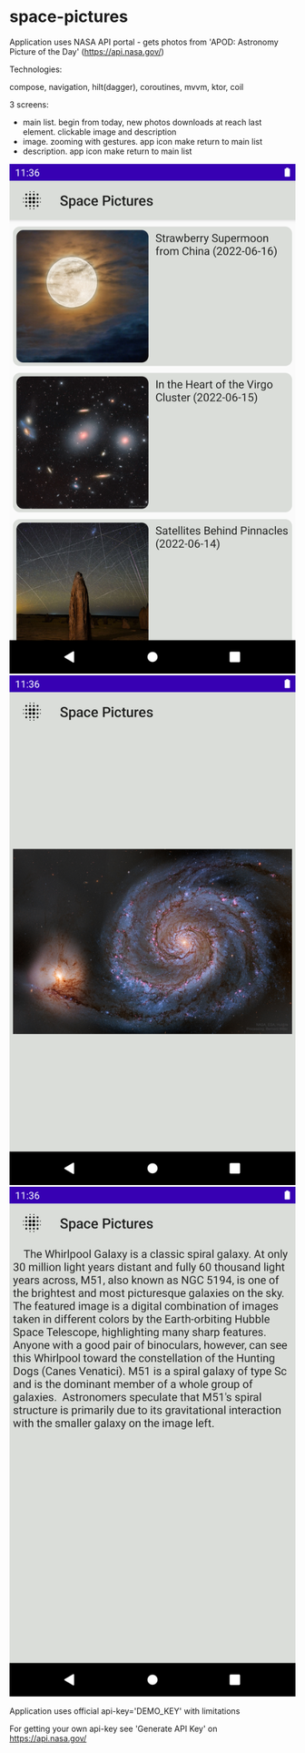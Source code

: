 # space-pictures

Application uses NASA API portal - gets photos from 'APOD: Astronomy Picture of the Day' (https://api.nasa.gov/) 

Technologies:

compose, navigation, hilt(dagger), coroutines, mvvm, ktor, coil

3 screens:
- main list. begin from today, new photos downloads at reach last element. clickable image and description   
- image. zooming with gestures. app icon make return to main list 
- description. app icon make return to main list


![alt tag](https://github.com/severstal/space-pictures/blob/main/Screenshot_20220616_132759.png)
![alt tag](https://github.com/severstal/space-pictures/blob/main/Screenshot_20220616_132836.png)
![alt tag](https://github.com/severstal/space-pictures/blob/main/Screenshot_20220616_132823.png)

Application uses official api-key='DEMO_KEY' with limitations

For getting your own api-key see 'Generate API Key' on https://api.nasa.gov/ 
